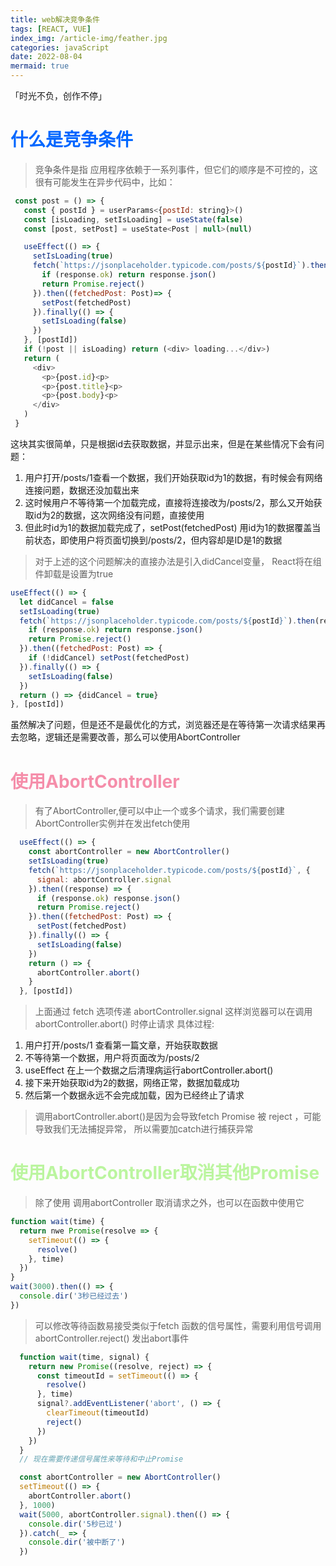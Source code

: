 ```yaml
---
title: web解决竞争条件
tags: [REACT, VUE]
index_img: /article-img/feather.jpg
categories: javaScript
date: 2022-08-04
mermaid: true
---
```


「时光不负，创作不停」
  <!--more-->

# <font color="#0167ff">什么是竞争条件</font>

 > 竞争条件是指 应用程序依赖于一系列事件，但它们的顺序是不可控的，这很有可能发生在异步代码中，比如：
 ```js
  const post = () => {
    const { postId } = userParams<{postId: string}>()
    const [isLoading, setIsLoading] = useState(false)
    const [post, setPost] = useState<Post | null>(null)

    useEffect(() => {
      setIsLoading(true)
      fetch(`https://jsonplaceholder.typicode.com/posts/${postId}`).then(response => {
        if (response.ok) return response.json()
        return Promise.reject()
      }).then((fetchedPost: Post)=> {
        setPost(fetchedPost)
      }).finally(() => {
        setIsLoading(false)
      })
    }, [postId])
    if (!post || isLoading) return (<div> loading...</div>)
    return (
      <div>
        <p>{post.id}<p>
        <p>{post.title}<p>
        <p>{post.body}<p>
      </div>
    )
  }
 ```
这块其实很简单，只是根据id去获取数据，并显示出来，但是在某些情况下会有问题：
1. 用户打开/posts/1查看一个数据，我们开始获取id为1的数据，有时候会有网络连接问题，数据还没加载出来
2. 这时候用户不等待第一个加载完成，直接将连接改为/posts/2，那么又开始获取id为2的数据，这次网络没有问题，直接使用
3. 但此时id为1的数据加载完成了，setPost(fetchedPost) 用id为1的数据覆盖当前状态，即使用户将页面切换到/posts/2，但内容却是ID是1的数据

> 对于上述的这个问题解决的直接办法是引入didCancel变量， React将在组件卸载是设置为true
```js
useEffect(() => {
  let didCancel = false
  setIsLoading(true)
  fetch(`https://jsonplaceholder.typicode.com/posts/${postId}`).then(response => {
    if (response.ok) return response.json()
    return Promise.reject()
  }).then((fetchedPost: Post) => {
    if (!didCancel) setPost(fetchedPost)
  }).finally(() => {
    setIsLoading(false)
  })
  return () => {didCancel = true}
}, [postId])
```
虽然解决了问题，但是还不是最优化的方式，浏览器还是在等待第一次请求结果再去忽略，逻辑还是需要改善，那么可以使用AbortController

# <font color="#f58eaa">使用AbortController</font>
> 有了AbortController,便可以中止一个或多个请求，我们需要创建AbortController实例并在发出fetch使用
```js
  useEffect(() => {
    const abortController = new AbortController()
    setIsLoading(true)
    fetch(`https://jsonplaceholder.typicode.com/posts/${postId}`, {
      signal: abortController.signal
    }).then((response) => {
      if (response.ok) response.json()
      return Promise.reject()
    }).then((fetchedPost: Post) => {
      setPost(fetchedPost)
    }).finally(() => {
      setIsLoading(false)
    })
    return () => {
      abortController.abort()
    }
  }, [postId])
```

> 上面通过 fetch 选项传递 abortController.signal 这样浏览器可以在调用 abortController.abort() 时停止请求
具体过程: 
1. 用户打开/posts/1 查看第一篇文章，开始获取数据
2. 不等待第一个数据，用户将页面改为/posts/2
3. useEffect 在上一个数据之后清理病运行abortController.abort()
4. 接下来开始获取id为2的数据，网络正常，数据加载成功
5. 然后第一个数据永远不会完成加载，因为已经终止了请求
> 调用abortController.abort()是因为会导致fetch Promise 被 reject ，可能导致我们无法捕捉异常， 所以需要加catch进行捕获异常
# <font color="#bbf59f">使用AbortController取消其他Promise</font>
> 除了使用 调用abortController 取消请求之外，也可以在函数中使用它
```js
function wait(time) {
  return nwe Promise(resolve => {
    setTimeout(() => {
      resolve()
    }, time)
  })
}
wait(3000).then(() => {
  console.dir('3秒已经过去')
})
```
> 可以修改等待函数易接受类似于fetch 函数的信号属性，需要利用信号调用abortController.reject() 发出abort事件
```js
  function wait(time, signal) {
    return new Promise((resolve, reject) => {
      const timeoutId = setTimeout(() => {
        resolve()
      }, time)
      signal?.addEventListener('abort', () => {
        clearTimeout(timeoutId)
        reject()
      })
    })
  }
  // 现在需要传递信号属性来等待和中止Promise

  const abortController = new AbortController()
  setTimeout(() => {
    abortController.abort()
  }, 1000)
  wait(5000, abortController.signal).then(() => {
    console.dir('5秒已过')
  }).catch(_ => {
    console.dir('被中断了')
  })
```
